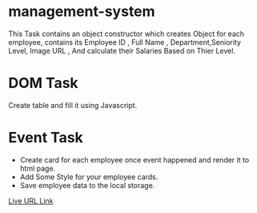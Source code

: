 # management-system

This Task contains an object constructor which creates Object for each employee, contains its Employee ID , Full Name , Department,Seniority Level, Image URL , And calculate their Salaries Based on Thier Level.


# DOM Task
Create table and fill it using Javascript.


# Event Task
- Create card for each employee once event happened and render it to html page.
- Add Some Style for your employee cards.
- Save employee data to the local storage.

[Live URL Link](https://jafarthwahrah.github.io/management-system/)
